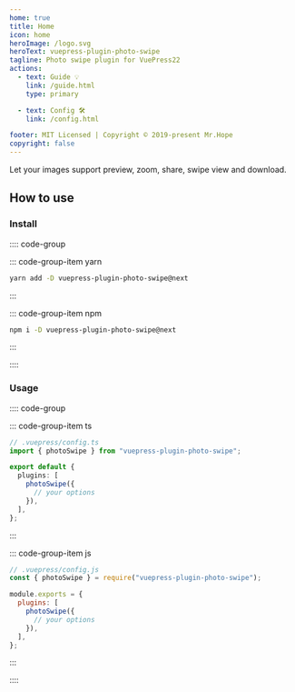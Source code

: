 ```yaml
---
home: true
title: Home
icon: home
heroImage: /logo.svg
heroText: vuepress-plugin-photo-swipe
tagline: Photo swipe plugin for VuePress22
actions:
  - text: Guide 💡
    link: /guide.html
    type: primary

  - text: Config 🛠
    link: /config.html

footer: MIT Licensed | Copyright © 2019-present Mr.Hope
copyright: false
---
```


Let your images support preview, zoom, share, swipe view and download.

## How to use

### Install

:::: code-group

::: code-group-item yarn

```bash
yarn add -D vuepress-plugin-photo-swipe@next
```

:::

::: code-group-item npm

```bash
npm i -D vuepress-plugin-photo-swipe@next
```

:::

::::

### Usage

:::: code-group

::: code-group-item ts

```ts
// .vuepress/config.ts
import { photoSwipe } from "vuepress-plugin-photo-swipe";

export default {
  plugins: [
    photoSwipe({
      // your options
    }),
  ],
};
```

:::

::: code-group-item js

```js
// .vuepress/config.js
const { photoSwipe } = require("vuepress-plugin-photo-swipe");

module.exports = {
  plugins: [
    photoSwipe({
      // your options
    }),
  ],
};
```

:::

::::
